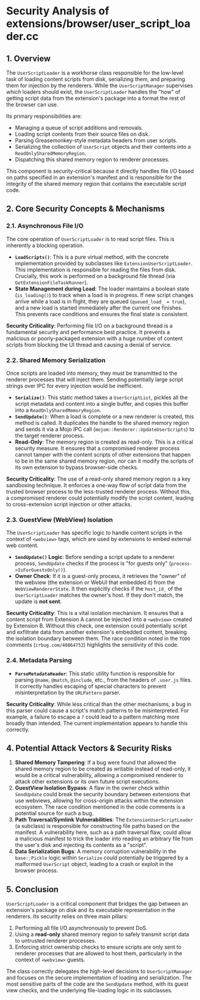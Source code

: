 # Security Analysis of extensions/browser/user_script_loader.cc

## 1. Overview

The `UserScriptLoader` is a workhorse class responsible for the low-level task of loading content scripts from disk, serializing them, and preparing them for injection by the renderers. While the `UserScriptManager` supervises *which* loaders should exist, the `UserScriptLoader` handles the "how" of getting script data from the extension's package into a format the rest of the browser can use.

Its primary responsibilities are:
-   Managing a queue of script additions and removals.
-   Loading script contents from their source files on disk.
-   Parsing Greasemonkey-style metadata headers from user scripts.
-   Serializing the collection of `UserScript` objects and their contents into a `ReadOnlySharedMemoryRegion`.
-   Dispatching this shared memory region to renderer processes.

This component is security-critical because it directly handles file I/O based on paths specified in an extension's manifest and is responsible for the integrity of the shared memory region that contains the executable script code.

## 2. Core Security Concepts & Mechanisms

### 2.1. Asynchronous File I/O

The core operation of `UserScriptLoader` is to read script files. This is inherently a blocking operation.
-   **`LoadScripts()`**: This is a pure virtual method, with the concrete implementation provided by subclasses like `ExtensionUserScriptLoader`. This implementation is responsible for reading the files from disk. Crucially, this work is performed on a background file thread (via `GetExtensionFileTaskRunner`).
-   **State Management during Load**: The loader maintains a boolean state (`is_loading()`) to track when a load is in progress. If new script changes arrive while a load is in flight, they are queued (`queued_load_ = true`), and a new load is started immediately after the current one finishes. This prevents race conditions and ensures the final state is consistent.

**Security Criticality**: Performing file I/O on a background thread is a fundamental security and performance best practice. It prevents a malicious or poorly-packaged extension with a huge number of content scripts from blocking the UI thread and causing a denial of service.

### 2.2. Shared Memory Serialization

Once scripts are loaded into memory, they must be transmitted to the renderer processes that will inject them. Sending potentially large script strings over IPC for every injection would be inefficient.

-   **`Serialize()`**: This static method takes a `UserScriptList`, pickles all the script metadata and content into a single buffer, and copies this buffer into a `ReadOnlySharedMemoryRegion`.
-   **`SendUpdate()`**: When a load is complete or a new renderer is created, this method is called. It duplicates the handle to the shared memory region and sends it via a Mojo IPC call (`mojom::Renderer::UpdateUserScripts`) to the target renderer process.
-   **Read-Only**: The memory region is created as read-only. This is a critical security measure. It ensures that a compromised renderer process cannot tamper with the content scripts of other extensions that happen to be in the same shared memory region, nor can it modify the scripts of its own extension to bypass browser-side checks.

**Security Criticality**: The use of a read-only shared memory region is a key sandboxing technique. It enforces a one-way flow of script data from the trusted browser process to the less-trusted renderer process. Without this, a compromised renderer could potentially modify the script content, leading to cross-extension script injection or other attacks.

### 2.3. GuestView (WebView) Isolation

The `UserScriptLoader` has specific logic to handle content scripts in the context of `<webview>` tags, which are used by extensions to embed external web content.

-   **`SendUpdate()` Logic**: Before sending a script update to a renderer process, `SendUpdate` checks if the process is "for guests only" (`process->IsForGuestsOnly()`).
-   **Owner Check**: If it is a guest-only process, it retrieves the "owner" of the webview (the extension or WebUI that embedded it) from the `WebViewRendererState`. It then explicitly checks if the `host_id_` of the `UserScriptLoader` matches the owner's host. If they don't match, the update is **not sent**.

**Security Criticality**: This is a vital isolation mechanism. It ensures that a content script from Extension A cannot be injected into a `<webview>` created by Extension B. Without this check, one extension could potentially script and exfiltrate data from another extension's embedded content, breaking the isolation boundary between them. The race condition noted in the `TODO` comments (`crbug.com/40864752`) highlights the sensitivity of this code.

### 2.4. Metadata Parsing

-   **`ParseMetadataHeader`**: This static utility function is responsible for parsing `@name`, `@match`, `@include`, etc., from the headers of `.user.js` files. It correctly handles escaping of special characters to prevent misinterpretation by the `URLPattern` parser.

**Security Criticality**: While less critical than the other mechanisms, a bug in this parser could cause a script's match patterns to be misinterpreted. For example, a failure to escape a `?` could lead to a pattern matching more broadly than intended. The current implementation appears to handle this correctly.

## 4. Potential Attack Vectors & Security Risks

1.  **Shared Memory Tampering**: If a bug were found that allowed the shared memory region to be created as writable instead of read-only, it would be a critical vulnerability, allowing a compromised renderer to attack other extensions or its own future script executions.
2.  **GuestView Isolation Bypass**: A flaw in the owner check within `SendUpdate` could break the security boundary between extensions that use webviews, allowing for cross-origin attacks within the extension ecosystem. The race condition mentioned in the code comments is a potential source for such a bug.
3.  **Path Traversal/Symlink Vulnerabilities**: The `ExtensionUserScriptLoader` (a subclass) is responsible for constructing file paths based on the manifest. A vulnerability here, such as a path traversal flaw, could allow a malicious manifest to trick the loader into reading an arbitrary file from the user's disk and injecting its contents as a "script".
4.  **Data Serialization Bugs**: A memory corruption vulnerability in the `base::Pickle` logic within `Serialize` could potentially be triggered by a malformed `UserScript` object, leading to a crash or exploit in the browser process.

## 5. Conclusion

`UserScriptLoader` is a critical component that bridges the gap between an extension's package on disk and its executable representation in the renderers. Its security relies on three main pillars:
1.  Performing all file I/O asynchronously to prevent DoS.
2.  Using a **read-only** shared memory region to safely transmit script data to untrusted renderer processes.
3.  Enforcing strict ownership checks to ensure scripts are only sent to renderer processes that are allowed to host them, particularly in the context of `<webview>` guests.

The class correctly delegates the high-level decisions to `UserScriptManager` and focuses on the secure implementation of loading and serialization. The most sensitive parts of the code are the `SendUpdate` method, with its guest view checks, and the underlying file-loading logic in its subclasses.